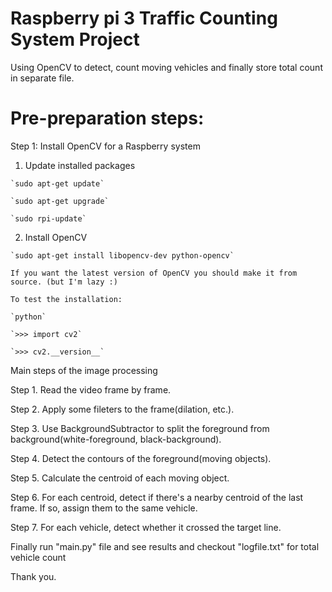 # Raspberry pi 3 Traffic Counting System Project

Using OpenCV to detect, count moving vehicles and finally store total count in separate file.

# Pre-preparation steps:

Step 1: Install OpenCV for a Raspberry system

  1. Update installed packages
    
    `sudo apt-get update`

    `sudo apt-get upgrade`
    
    `sudo rpi-update`
  
  2. Install OpenCV
    
    `sudo apt-get install libopencv-dev python-opencv`

    If you want the latest version of OpenCV you should make it from source. (but I'm lazy :)
  
    To test the installation:
    
    `python`
    
    `>>> import cv2`
    
    `>>> cv2.__version__`
    
Main steps of the image processing

Step 1. Read the video frame by frame.
  
Step 2. Apply some fileters to the frame(dilation, etc.).
  
Step 3. Use BackgroundSubtractor to split the foreground from background(white-foreground, black-background).
  
Step 4. Detect the contours of the foreground(moving objects).
  
Step 5. Calculate the centroid of each moving object.
  
Step 6. For each centroid, detect if there's a nearby centroid of the last frame. If so, assign them to the same vehicle.
  
Step 7. For each vehicle, detect whether it crossed the target line.
 
Finally run "main.py" file and see results and checkout "logfile.txt" for total vehicle count

Thank you.
